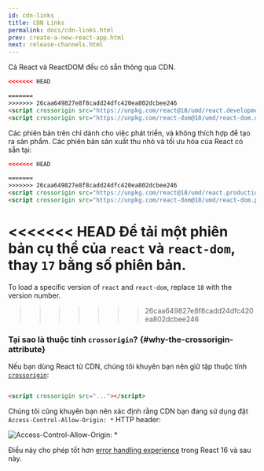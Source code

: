 ```yaml
---
id: cdn-links
title: CDN Links
permalink: docs/cdn-links.html
prev: create-a-new-react-app.html
next: release-channels.html
---
```


Cả React và ReactDOM đều có sẵn thông qua CDN.

```html
<<<<<<< HEAD

=======
>>>>>>> 26caa649827e8f8cadd24dfc420ea802dcbee246
<script crossorigin src="https://unpkg.com/react@18/umd/react.development.js"></script>
<script crossorigin src="https://unpkg.com/react-dom@18/umd/react-dom.development.js"></script>
```

Các phiên bản trên chỉ dành cho việc phát triển, và không thích hợp để tạo ra sản phẩm. Các phiên bản sản xuất thu nhỏ
và tối ưu hóa của React có sẵn tại:

```html
<<<<<<< HEAD

=======
>>>>>>> 26caa649827e8f8cadd24dfc420ea802dcbee246
<script crossorigin src="https://unpkg.com/react@18/umd/react.production.min.js"></script>
<script crossorigin src="https://unpkg.com/react-dom@18/umd/react-dom.production.min.js"></script>
```

<<<<<<< HEAD
Để tải một phiên bản cụ thể của `react` và `react-dom`, thay `17` bằng số phiên bản.
=======
To load a specific version of `react` and `react-dom`, replace `18` with the version number.
>>>>>>> 26caa649827e8f8cadd24dfc420ea802dcbee246

### Tại sao là thuộc tính `crossorigin`? {#why-the-crossorigin-attribute}

Nếu bạn dùng React từ CDN, chúng tôi khuyên bạn nên giữ tập thuộc
tính [`crossorigin`](https://developer.mozilla.org/en-US/docs/Web/HTML/CORS_settings_attributes):

```html

<script crossorigin src="..."></script>
```

Chúng tôi cũng khuyên bạn nên xác định rằng CDN bạn đang sử dụng đặt `Access-Control-Allow-Origin: *` HTTP header:

![Access-Control-Allow-Origin: *](../images/docs/cdn-cors-header.png)

Điều này cho phép tốt hơn [error handling experience](/blog/2017/07/26/error-handling-in-react-16.html) trong React 16
và sau này.

